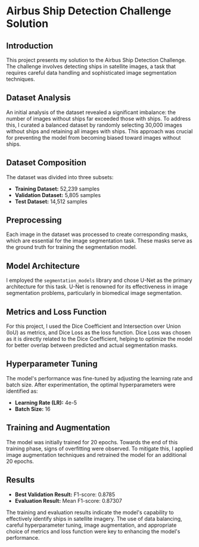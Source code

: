 # Airbus Ship Detection Challenge Solution

## Introduction
This project presents my solution to the Airbus Ship Detection Challenge. The challenge involves detecting ships in satellite images, a task that requires careful data handling and sophisticated image segmentation techniques.

## Dataset Analysis
An initial analysis of the dataset revealed a significant imbalance: the number of images without ships far exceeded those with ships. To address this, I curated a balanced dataset by randomly selecting 30,000 images without ships and retaining all images with ships. This approach was crucial for preventing the model from becoming biased toward images without ships.

## Dataset Composition
The dataset was divided into three subsets:
- **Training Dataset:** 52,239 samples
- **Validation Dataset:** 5,805 samples
- **Test Dataset:** 14,512 samples

## Preprocessing
Each image in the dataset was processed to create corresponding masks, which are essential for the image segmentation task. These masks serve as the ground truth for training the segmentation model.

## Model Architecture
I employed the `segmentation_models` library and chose U-Net as the primary architecture for this task. U-Net is renowned for its effectiveness in image segmentation problems, particularly in biomedical image segmentation.

## Metrics and Loss Function
For this project, I used the Dice Coefficient and Intersection over Union (IoU) as metrics, and Dice Loss as the loss function. Dice Loss was chosen as it is directly related to the Dice Coefficient, helping to optimize the model for better overlap between predicted and actual segmentation masks.

## Hyperparameter Tuning
The model's performance was fine-tuned by adjusting the learning rate and batch size. After experimentation, the optimal hyperparameters were identified as:
- **Learning Rate (LR):** 4e-5
- **Batch Size:** 16

## Training and Augmentation
The model was initially trained for 20 epochs. Towards the end of this training phase, signs of overfitting were observed. To mitigate this, I applied image augmentation techniques and retrained the model for an additional 20 epochs.

## Results
- **Best Validation Result:** F1-score: 0.8785
- **Evaluation Result:** Mean F1-score: 0.87307

The training and evaluation results indicate the model's capability to effectively identify ships in satellite imagery. The use of data balancing, careful hyperparameter tuning, image augmentation, and appropriate choice of metrics and loss function were key to enhancing the model's performance.